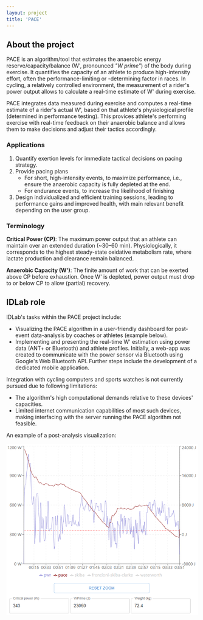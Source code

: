 ```yaml
---
layout: project
title: 'PACE'
---
```


## About the project
PACE is an algorithm/tool that estimates the anaerobic energy reserve/capacity/balance (W', pronounced *"W prime"*) of the body during exercise. It quantifies the capacity of an athlete to produce high-intensity effort, often the performance-limiting or -determining factor in races. In cycling, a relatively controlled environment, the measurement of a rider's power output allows to calculate a real-time estimate of W' during exercise.

PACE integrates data measured during exercise and computes a real-time estimate of a rider's actual W', based on that athlete's physiological profile (determined in performance testing). This provices athlete's performing exercise with real-time feedback on their anaerobic balance and allows them to make decisions and adjust their tactics accordingly.

### Applications
1. Quantify exertion levels for immediate tactical decisions on pacing strategy.
2. Provide pacing plans
    * For short, high-intensity events, to maximize performance, i.e., ensure the anaerobic capacity is fully depleted at the end.
    * For endurance events, to increase the likelihood of finishing
3. Design individualized and efficient training sessions, leading to performance gains and improved health, with main relevant benefit depending on the user group.

### Terminology

**Critical Power (CP)**: The maximum power output that an athlete can maintain over an extended duration (~30–60 min). Physiologically, it corresponds to the highest steady-state oxidative metabolism rate, where lactate production and clearance remain balanced.

**Anaerobic Capacity (W')**: The finite amount of work that can be exerted above CP before exhaustion. Once W' is depleted, power output must drop to or below CP to allow (partial) recovery.

## IDLab role
IDLab's tasks within the PACE project include:
* Visualizing the PACE algorithm in a user-friendly dashboard for post-event data-analysis by coaches or athletes (example below).
* Implementing and presenting the real-time W' estimation using power data (ANT+ or Bluetooth) and athlete profiles. Initially, a web-app was created to communicate with the power sensor via Bluetooth using Google's Web Bluetooth API. Further steps include the development of a dedicated mobile application.

Integration with cycling computers and sports watches is not currently pursued due to following limitations:
* The algorithm's high computational demands relative to these devices' capacities.
* Limited internet communication capabilities of most such devices, making interfacing with the server running the PACE algorithm not feasible.

An example of a post-analysis visualization:

![PACE Visualization](/assets/img/projects/PACE/PACE_visualizatie.png)